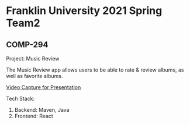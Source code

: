 # Franklin University 2021 Spring Team2

## COMP-294

Project: Music Review

The Music Review app allows users to be able to rate & review albums, as well as favorite albums. 

[Video Capture for Presentation](http://www.fonagyessentials.com/classRelated/music_review_video_capture "@embed")

Tech Stack: 
  1. Backend: Maven, Java
  2. Frontend: React
